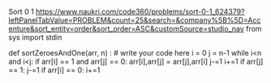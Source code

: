  Sort 0 1
https://www.naukri.com/code360/problems/sort-0-1_624379?leftPanelTabValue=PROBLEM&count=25&search=&company%5B%5D=Accenture&sort_entity=order&sort_order=ASC&customSource=studio_nav
from sys import stdin

def sortZeroesAndOne(arr, n) :
    # write your code here 
    i = 0
    j = n-1
    while i<n and i<j:
        if arr[i] == 1 and arr[j] == 0:
            arr[i],arr[j] = arr[j],arr[i]
            j-=1
            i+=1
        if arr[j] == 1:
            j-=1
        if arr[i] == 0:
            i+=1



